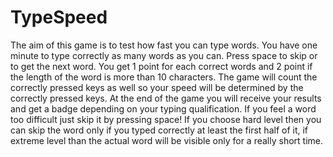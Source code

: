 # TypeSpeed

The aim of this game is to test how fast you can type words. You have one minute to type correctly as many words as you can. Press space to skip or to get the next word. You get 1 point for each correct words and 2 point if the length of the word is more than 10 characters. The game will count the correctly pressed keys as well so your speed will be determined by the correctly pressed keys. At the end of the game you will receive your results and get a badge depending on your typing qualification. If you feel a word too difficult just skip it by pressing space! If you choose hard level then you can skip the word only if you typed correctly at least the first half of it, if extreme level than the actual word will be visible only for a really short time. 
